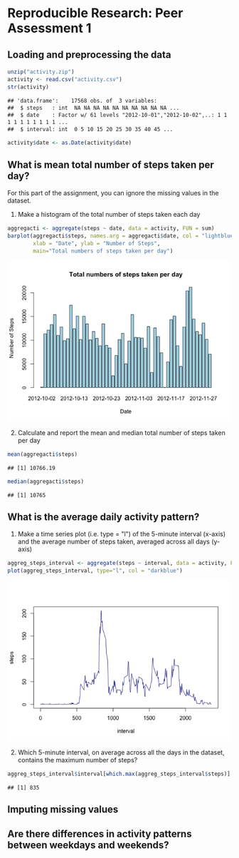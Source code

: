 # Reproducible Research: Peer Assessment 1


## Loading and preprocessing the data

```r
unzip("activity.zip")
activity <- read.csv("activity.csv")
str(activity)
```

```
## 'data.frame':	17568 obs. of  3 variables:
##  $ steps   : int  NA NA NA NA NA NA NA NA NA NA ...
##  $ date    : Factor w/ 61 levels "2012-10-01","2012-10-02",..: 1 1 1 1 1 1 1 1 1 1 ...
##  $ interval: int  0 5 10 15 20 25 30 35 40 45 ...
```

```r
activity$date <- as.Date(activity$date)
```

## What is mean total number of steps taken per day?
For this part of the assignment, you can ignore the missing values in the dataset.

1. Make a histogram of the total number of steps taken each day


```r
aggregacti <- aggregate(steps ~ date, data = activity, FUN = sum)
barplot(aggregacti$steps, names.arg = aggregacti$date, col = "lightblue",
        xlab = "Date", ylab = "Number of Steps", 
        main="Total numbers of steps taken per day")           
```

![](PA1_files/figure-html/unnamed-chunk-2-1.png) 

2. Calculate and report the mean and median total number of steps taken per day

```r
mean(aggregacti$steps)
```

```
## [1] 10766.19
```


```r
median(aggregacti$steps)
```

```
## [1] 10765
```

## What is the average daily activity pattern?

1. Make a time series plot (i.e. type = "l") of the 5-minute interval (x-axis) and the average number of steps taken, averaged across all days (y-axis)


```r
aggreg_steps_interval <- aggregate(steps ~ interval, data = activity, FUN = mean)
plot(aggreg_steps_interval, type="l", col = "darkblue")
```

![](PA1_files/figure-html/unnamed-chunk-5-1.png) 

2. Which 5-minute interval, on average across all the days in the dataset, contains the maximum number of steps?


```r
aggreg_steps_interval$interval[which.max(aggreg_steps_interval$steps)]
```

```
## [1] 835
```

## Imputing missing values



## Are there differences in activity patterns between weekdays and weekends?
